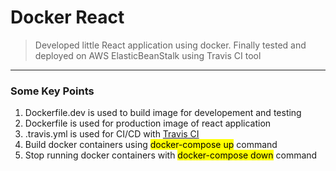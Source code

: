 # Docker React

> Developed little React application using docker. Finally tested and deployed on AWS ElasticBeanStalk using Travis CI tool

---

### Some Key Points

1. Dockerfile.dev is used to build image for developement and testing
2. Dockerfile is used for production image of react application
3. .travis.yml is used for CI/CD with [Travis CI](https://travis-ci.org/)
4. Build docker containers using <mark>docker-compose up</mark> command
5. Stop running docker containers with <mark>docker-compose down</mark> command

